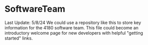 # SoftwareTeam

Last Update: 5/8/24
We could use a repository like this to store key information for the 4180 software team.  This file could become an introductory welcome page for new developers with helpful "getting started" links.
